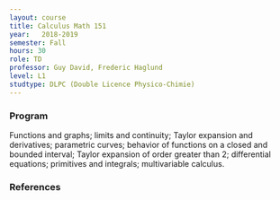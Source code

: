 ```yaml
---
layout: course
title: Calculus Math 151
year: 	2018-2019
semester: Fall
hours: 30
role: TD
professor: Guy David, Frederic Haglund
level: L1
studtype: DLPC (Double Licence Physico-Chimie)
---
```


### Program
 Functions and graphs; limits and continuity; Taylor expansion and derivatives; parametric curves; behavior of functions on a closed and bounded interval; Taylor expansion of order greater than 2; differential equations; primitives and integrals; multivariable calculus.

### References
